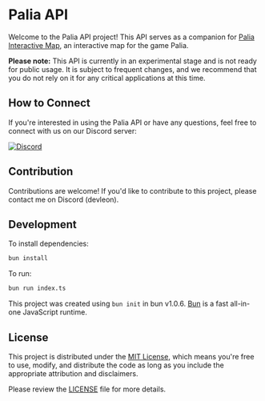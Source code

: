 # Palia API

Welcome to the Palia API project! This API serves as a companion for [Palia Interactive Map](https://palia.th.gl/), an interactive map for the game Palia.

**Please note:** This API is currently in an experimental stage and is not ready for public usage. It is subject to frequent changes, and we recommend that you do not rely on it for any critical applications at this time.

## How to Connect

If you're interested in using the Palia API or have any questions, feel free to connect with us on our Discord server:

[![Discord](https://img.shields.io/badge/Discord-Connect-7289DA?style=for-the-badge&logo=discord)](https://discord.com/invite/NTZu8Px)

## Contribution

Contributions are welcome! If you'd like to contribute to this project, please contact me on Discord (devleon).

## Development

To install dependencies:

```bash
bun install
```

To run:

```bash
bun run index.ts
```

This project was created using `bun init` in bun v1.0.6. [Bun](https://bun.sh) is a fast all-in-one JavaScript runtime.

## License

This project is distributed under the [MIT License](LICENSE), which means you're free to use, modify, and distribute the code as long as you include the appropriate attribution and disclaimers.

Please review the [LICENSE](LICENSE) file for more details.
